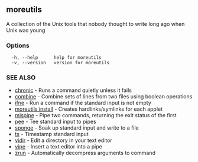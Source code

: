 ## moreutils

A collection of the Unix tools that nobody thought to write long ago when Unix was young

### Options

```
  -h, --help      help for moreutils
  -v, --version   version for moreutils
```

### SEE ALSO

* [chronic](chronic.md)	 - Runs a command quietly unless it fails
* [combine](combine.md)	 - Combine sets of lines from two files using boolean operations
* [ifne](ifne.md)	 - Run a command if the standard input is not empty
* [moreutils install](moreutils_install.md)	 - Creates hardlinks/symlinks for each applet
* [mispipe](mispipe.md)	 - Pipe two commands, returning the exit status of the first
* [pee](pee.md)	 - Tee standard input to pipes
* [sponge](sponge.md)	 - Soak up standard input and write to a file
* [ts](ts.md)	 - Timestamp standard input
* [vidir](vidir.md)	 - Edit a directory in your text editor
* [vipe](vipe.md)	 - Insert a text editor into a pipe
* [zrun](zrun.md)	 - Automatically decompress arguments to command

